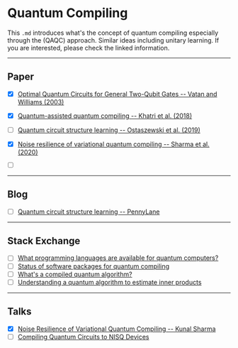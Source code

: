 # Quantum Compiling
This `.md` introduces what's the concept of quantum compiling especially through the (QAQC) approach. Similar ideas including unitary learning. If you are interested, please check the linked information.



---
## Paper
- [x] [Optimal Quantum Circuits for General Two-Qubit Gates -- Vatan and Williams (2003)](https://arxiv.org/abs/quant-ph/0308006)
- [x] [Quantum-assisted quantum compiling -- Khatri et al. (2018) ](https://arxiv.org/abs/1807.00800)
- [ ] [Quantum circuit structure learning -- Ostaszewski et al. (2019)](https://arxiv.org/abs/1905.09692)
- [x] [Noise resilience of variational quantum compiling -- Sharma et al. (2020) ](https://arxiv.org/abs/1908.04416)
- [ ] []()


---
## Blog
- [ ] [Quantum circuit structure learning -- PennyLane](https://pennylane.ai/qml/demos/tutorial_rotoselect.html)


---
## Stack Exchange
- [ ] [What programming languages are available for quantum computers?](https://quantumcomputing.stackexchange.com/questions/1474/what-programming-languages-are-available-for-quantum-computers/1524#1524)
- [ ] [Status of software packages for quantum compiling](https://quantumcomputing.stackexchange.com/questions/5154/status-of-software-packages-for-quantum-compiling)
- [ ] [What's a compiled quantum algorithm?](https://quantumcomputing.stackexchange.com/questions/9230/whats-a-compiled-quantum-algorithm)
- [ ] [Understanding a quantum algorithm to estimate inner products](https://quantumcomputing.stackexchange.com/questions/6339/understanding-a-quantum-algorithm-to-estimate-inner-products)

---
## Talks
- [x] [Noise Resilience of Variational Quantum Compiling -- Kunal Sharma](https://www.youtube.com/watch?v=lmuMEutDG3Y)
- [ ] [Compiling Quantum Circuits to NISQ Devices](https://www.youtube.com/watch?v=IgS76yWT-dg)
